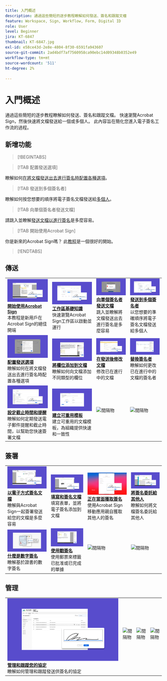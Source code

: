```yaml
---
title: 入門概述
description: 通過這些簡短的逐步教程瞭解如何發送、簽名和跟蹤文檔
feature: Workspace, Sign, Workflow, Form, Digital ID
role: User
level: Beginner
jira: KT-6847
thumbnail: KT-6847.jpg
exl-id: e58ce43d-2e8e-4804-8f30-6591fa943607
source-git-commit: 2ad4bdf7af7560958ca90ebc14d09348b0352e49
workflow-type: tm+mt
source-wordcount: '511'
ht-degree: 2%

---
```


# 入門概述

通過這些簡短的逐步教程瞭解如何發送、簽名和跟蹤文檔。 快速瀏覽Acrobat Sign，然後快速將文檔發送給一個或多個人。 此內容旨在簡化您進入電子簽名工作流的過程。

## 新增功能

>[!BEGINTABS]

>[!TAB 配置發送選項]

瞭解如何[在將文檔發送出去進行簽名時配置各種選項](sending-options.md)。

>[!TAB 發送到多個簽名者]

瞭解如何按您想要的順序將電子簽名文檔發送給[多個人](send-to-multiple-recipients.md)。

>[!TAB 向單個簽名者發送文檔]

請跳入並瞭解[發送文檔以進行簽名](send-to-single-recipient.md)是多麼容易。

>[!TAB 開始使用Acrobat Sign]

你是新來的Acrobat Sign嗎？ 此[教程](new-sender.md)是一個很好的開始。

>[!ENDTABS]

## 傳送

<table style="table-layout:fixed">
<tr>
  <td>
    <a href="new-sender.md">
      <img alt="開始Acrobat Sign" src="../assets/gettingstartednew.png" />
    </a>
    <div>
    <a href="new-sender.md"><strong>開始使用Acrobat Sign</strong></a>
    </div>
    本教程是新用戶在Acrobat Sign的絕佳開端
    <br>
  </td>
 <td>
    <a href="quick-tour.md">
      <img alt="工作區基本介紹" src="../assets/workspace.png" />
    </a>
    <div>
    <a href="quick-tour.md"><strong>工作區基礎知識</strong></a>
    </div>
    快速瀏覽Acrobat Sign工作區以啟動並運行
    <br>
  </td>
  <td>
    <a href="send-to-single-recipient.md">
      <img alt="將文檔發送給單個簽名人" src="../assets/send-single-recipient.png" />
    </a>
    <div>
    <a href="send-to-single-recipient.md"><strong>向單個簽名者發送文檔</strong></a>
    </div>
    跳入並瞭解將文檔發送出去進行簽名是多麼容易
    <br>
  </td>
  <td>
    <a href="send-to-multiple-recipients.md">
      <img alt="發送到多個簽名者" src="../assets/send-to-multiple-recipient.png" />
    </a>
    <div>
    <a href="send-to-multiple-recipients.md"><strong>發送到多個簽名者</strong></a>
    </div>
    以您想要的準確順序將電子簽名文檔發送給多個人
    <br>
  </td>
</tr>
<tr>
  <td>
    <a href="sending-options.md">
      <img alt="配置發送選項" src="../assets/configure.png" />
    </a>
    <div>
    <a href="sending-options.md"><strong>配置發送選項</strong></a>
    </div>
    瞭解如何在將文檔發送出去進行簽名時配置各種選項
    <br>
  </td>
  <td>
    <a href="adding-fields.md">
      <img alt="將欄位添加到文檔" src="../assets/adding-fields.png" />
    </a>
    <div>
    <a href="adding-fields.md"><strong>將欄位添加到文檔</strong></a>
    </div>
    瞭解如何向文檔添加不同類型的欄位
    <br>
  </td>
  <td>
    <a href="modify-in-flight.md">
      <img alt="發送後修改文檔" src="../assets/modify.png" />
    </a>
    <div>
    <a href="modify-in-flight.md"><strong>在發送後修改文檔</strong></a>
    </div>
    修改已在進行中的文檔
    <br>
  </td>
  <td>
    <a href="replace-signer.md">
      <img alt="替換簽名人" src="../assets/replace.png" />
    </a>
    <div>
    <a href="replace-signer.md"><strong>替換簽名者</strong></a>
    </div>
    瞭解如何更改已在進行中的文檔的簽名者
     <br>
  </td>
</tr>
<tr>
  <td>
      <a href="set-deadlines-reminders.md">
        <img alt="設定截止日期和提醒" src="../assets/deadlines-reminders.png" />
      </a>
      <div>
      <a href="set-deadlines-reminders.md"><strong>設定截止時間和提醒</strong></a>
      </div>
      瞭解如何定期發送電子郵件提醒和截止時間，以幫助您快速簽署文檔
      <br>
    </td> 
  <td>
    <a href="../sign-advanced-users/create-a-template.md">
      <img alt="建立可重複使用的範本" src="../assets/create-template.png" />
    </a>
    <div>
    <a href="../sign-advanced-users/create-a-template.md"><strong>建立可重用模板</strong></a>
    </div>
    建立可重用的文檔模板，為組織提供快速和一致性
    <br>
  </td>
    <td>
      <img alt="間隔物" src="../assets/Whitespacer.png" />
      <div>
      <br>
    </td>
    <td>
      <img alt="間隔物" src="../assets/Whitespacer.png" />
      <div>
      <br>
    </td>
</tr>
</table>

## 簽署

<table style="table-layout:fixed">
<tr>
  <td>
    <a href="electronically-sign-a-document.md">
      <img alt="以電子方式簽名文檔" src="../assets/sign-electronically.png" />
    </a>
    <div>
    <a href="electronically-sign-a-document.md"><strong>以電子方式簽名文檔</strong></a>
    </div>
    瞭解與Acrobat Sign一起簽署發送給您的文檔是多麼容易
    <br>
  </td>
  <td>
    <a href="fill-and-sign.md">
      <img alt="填充和簽名文檔" src="../assets/fill-and-sign.png" />
    </a>
    <div>
    <a href="fill-and-sign.md"><strong>填寫和簽名文檔</strong></a>
    </div>
    填寫表單，並將電子簽名添加到文檔
    <br>
  </td>
  <td>
    <a href="sign-in-person.md">
      <img alt="親自獲取簽名" src="../assets/inperson.png" />
    </a>
    <div>
    <a href="sign-in-person.md"><strong>正在當面獲取簽名</strong></a>
    </div>
    使用Acrobat Sign移動應用親自獲取其他人的簽名
    <br>
  </td>
  <td>
    <a href="delegate-signing.md">
      <img alt="將簽名委託給其他人" src="../assets/delegate-signing.png" />
    </a>
    <div>
    <a href="delegate-signing.md"><strong>將簽名委託給其他人</strong></a>
    </div>
    瞭解如何將文檔簽名委託給其他人
    <br>
  </td>
</tr>
<tr>
  <td>
    <a href="sign-with-a-digital-signature.md">
      <img alt="什麼是數字簽名" src="../assets/digital-signature.png" />
    </a>
    <div>
    <a href="sign-with-a-digital-signature.md"><strong>什麼是數字簽名</strong></a>
    </div>
    瞭解基於證書的數字簽名
    <br>
  </td>
  <td>
    <a href="sign-with-a-stamp.md">
      <img alt="使用戳簽名" src="../assets/sign-stamp.png" />
    </a>
    <div>
    <a href="sign-with-a-stamp.md"><strong>使用戳簽名</strong></a>
    </div>
    使用郵票來標籤已批准或已完成的單據
     <br>
  </td> 
 <td>
    <img alt="間隔物" src="../assets/Grayspacer.png" />
    <div>
    <br>
  </td>
  <td>
    <img alt="間隔物" src="../assets/Grayspacer.png" />
    <div>
    <br>
  </td>
</tr>  
</table>

## 管理

<table style="table-layout:fixed">
<tr>
  <td>
    <a href="manage-and-track.md">
      <img alt="管理和跟蹤您的協定" src="../assets/manage-track.png" />
    </a>
    <div>
    <a href="manage-and-track.md"><strong>管理和跟蹤您的協定</strong></a>
    </div>
    瞭解如何管理和跟蹤發送供簽名的協定
    <br>
  </td>
  <td>
    <img alt="間隔物" src="../assets/Whitespacer.png" />
    <div>
    <br>
  </td>
  <td>
    <img alt="間隔物" src="../assets/Whitespacer.png" />
    <div>
    <br>
  </td>
  <td>
    <img alt="間隔物" src="../assets/Whitespacer.png" />
    <div>
    <br>
  </td>
</tr>
</table>
